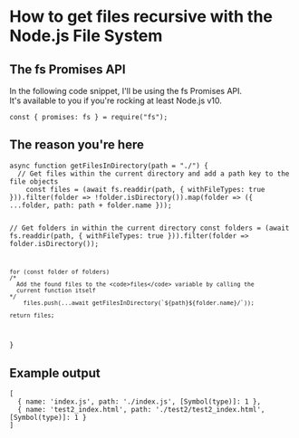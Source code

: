 <h1>How to get files recursive with the Node.js File System</h1>

<h2>The fs Promises API</h2>
<p>
  In the following code snippet, I'll be using the fs Promises API.<br>
  It's available to you if you're rocking at least Node.js v10.
</p>
<code>const { promises: fs } = require("fs");</code>

<h2>The reason you're here</h2>
<code>async function getFilesInDirectory(path = "./") {
  // Get files within the current directory and add a path key to the file objects
	const files = (await fs.readdir(path, { withFileTypes: true })).filter(folder => !folder.isDirectory()).map(folder => ({ ...folder, path: path + folder.name }));
	
  // Get folders in within the current directory
  const folders = (await fs.readdir(path, { withFileTypes: true })).filter(folder => folder.isDirectory());

	for (const folder of folders)
    /*
      Add the found files to the <code>files</code> variable by calling the
      current function itself
    */
		files.push(...await getFilesInDirectory(`${path}${folder.name}/`));

	return files;
}</code>

<h2>Example output</h2>
<code>[
  { name: 'index.js', path: './index.js', [Symbol(type)]: 1 },
  { name: 'test2_index.html', path: './test2/test2_index.html', [Symbol(type)]: 1 }
]</code>

